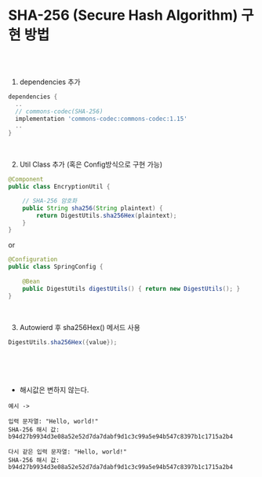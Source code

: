 # SHA-256 (Secure Hash Algorithm) 구현 방법

<br /><br />

1. dependencies 추가
```gradle
dependencies {
  ..
  // commons-codec(SHA-256)
  implementation 'commons-codec:commons-codec:1.15'
  ..
}
```

<br>

2. Util Class 추가 (혹은 Config방식으로 구현 가능)
```java
@Component
public class EncryptionUtil {

    // SHA-256 암호화
    public String sha256(String plaintext) {
        return DigestUtils.sha256Hex(plaintext);
    }
}
```
or
```java
@Configuration
public class SpringConfig {
    
    @Bean
    public DigestUtils digestUtils() { return new DigestUtils(); }
}
```

<br />

3. Autowierd 후 sha256Hex() 메서드 사용
```java
DigestUtils.sha256Hex({value});
```

<br /><br /><br />

* 해시값은 변하지 않는다.
```
예시 ->

입력 문자열: "Hello, world!"
SHA-256 해시 값: b94d27b9934d3e08a52e52d7da7dabf9d1c3c99a5e94b547c8397b1c1715a2b4

다시 같은 입력 문자열: "Hello, world!"
SHA-256 해시 값: b94d27b9934d3e08a52e52d7da7dabf9d1c3c99a5e94b547c8397b1c1715a2b4
```
